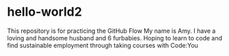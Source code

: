 # hello-world2
This repository is for practicing the GitHub Flow
My name is Amy. I have a loving and handsome husband and 6 furbabies. Hoping to learn to code and find sustainable employment through taking courses with Code:You
